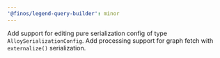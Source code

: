 ```yaml
---
'@finos/legend-query-builder': minor
---
```


Add support for editing pure serialization config of type `AlloySerializationConfig`. 
Add processing support for graph fetch with `externalize()` serialization. 
